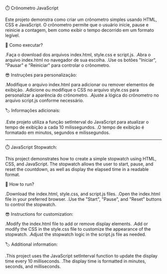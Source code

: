 ⏱️ Crônometro JavaScript

Este projeto demonstra como criar um crônometro simples usando HTML, CSS e JavaScript. O crônometro permite que o usuário inicie, pause e reinicie a contagem, bem como exibir o tempo decorrido em um formato legível.

🤔 Como executar? 

.Faça o download dos arquivos index.html, style.css e script.js.
.Abra o arquivo index.html no navegador de sua escolha.
.Use os botões "Iniciar", "Pausar" e "Reiniciar" para controlar o crônometro.

😎 Instruções para personalização:

.Modifique o arquivo index.html para adicionar ou remover elementos de exibição.
.Adicione ou modifique o CSS no arquivo style.css para personalizar a aparência do crônometro.
.Ajuste a lógica do crônometro no arquivo script.js conforme necessário.

🏷️ Informações adicionais:

.Este projeto utiliza a função setInterval do JavaScript para atualizar o tempo de exibição a cada 10 milissegundos.
.O tempo de exibição é formatado em minutos, segundos e milissegundos.

_______________________________________________________________________________________________________________

⏱️ JavaScript Stopwatch:

This project demonstrates how to create a simple stopwatch using HTML, CSS, and JavaScript. The stopwatch allows the user to start, pause, and reset the countdown, as well as display the elapsed time in a readable format.

🤔 How to run?

.Download the index.html, style.css, and script.js files.
.Open the index.html file in your preferred browser.
.Use the "Start", "Pause", and "Reset" buttons to control the stopwatch.

😎 Instructions for customization:

.Modify the index.html file to add or remove display elements.
.Add or modify the CSS in the style.css file to customize the appearance of the stopwatch.
.Adjust the stopwatch logic in the script.js file as needed.

🏷️ Additional information:

.This project uses the JavaScript setInterval function to update the display time every 10 milliseconds.
.The display time is formatted in minutes, seconds, and milliseconds.